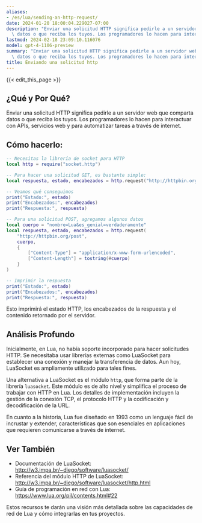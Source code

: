 ```yaml
---
aliases:
- /es/lua/sending-an-http-request/
date: 2024-01-20 18:00:04.229027-07:00
description: "Enviar una solicitud HTTP significa pedirle a un servidor web que comparta\
  \ datos o que reciba los tuyos. Los programadores lo hacen para interactuar con\u2026"
lastmod: 2024-02-18 23:09:10.116076
model: gpt-4-1106-preview
summary: "Enviar una solicitud HTTP significa pedirle a un servidor web que comparta\
  \ datos o que reciba los tuyos. Los programadores lo hacen para interactuar con\u2026"
title: Enviando una solicitud http
---
```


{{< edit_this_page >}}

## ¿Qué y Por Qué?
Enviar una solicitud HTTP significa pedirle a un servidor web que comparta datos o que reciba los tuyos. Los programadores lo hacen para interactuar con APIs, servicios web y para automatizar tareas a través de internet.

## Cómo hacerlo:
```Lua
-- Necesitas la librería de socket para HTTP
local http = require("socket.http")

-- Para hacer una solicitud GET, es bastante simple:
local respuesta, estado, encabezados = http.request("http://httpbin.org/get")

-- Veamos qué conseguimos
print("Estado:", estado)
print("Encabezados:", encabezados)
print("Respuesta:", respuesta)

-- Para una solicitud POST, agregamos algunos datos
local cuerpo = "nombre=Lua&es_genial=verdaderamente"
local respuesta, estado, encabezados = http.request(
    "http://httpbin.org/post", 
    cuerpo, 
    {
        ["Content-Type"] = "application/x-www-form-urlencoded",
        ["Content-Length"] = tostring(#cuerpo)
    }
)

-- Imprimir la respuesta
print("Estado:", estado)
print("Encabezados:", encabezados)
print("Respuesta:", respuesta)
```
Esto imprimirá el estado HTTP, los encabezados de la respuesta y el contenido retornado por el servidor.

## Análisis Profundo
Inicialmente, en Lua, no había soporte incorporado para hacer solicitudes HTTP. Se necesitaba usar librerías externas como LuaSocket para establecer una conexión y manejar la transferencia de datos. Aun hoy, LuaSocket es ampliamente utilizado para tales fines.

Una alternativa a LuaSocket es el módulo `http`, que forma parte de la librería `luasocket`. Este módulo es de alto nivel y simplifica el proceso de trabajar con HTTP en Lua. Los detalles de implementación incluyen la gestión de la conexión TCP, el protocolo HTTP y la codificación y decodificación de la URL.

En cuanto a la historia, Lua fue diseñado en 1993 como un lenguaje fácil de incrustar y extender, características que son esenciales en aplicaciones que requieren comunicarse a través de internet.

## Ver También
- Documentación de LuaSocket: http://w3.impa.br/~diego/software/luasocket/
- Referencia del módulo HTTP de LuaSocket: http://w3.impa.br/~diego/software/luasocket/http.html
- Guía de programación en red con Lua: https://www.lua.org/pil/contents.html#22

Estos recursos te darán una visión más detallada sobre las capacidades de red de Lua y cómo integrarlas en tus proyectos.
